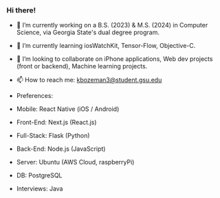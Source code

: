 ### Hi there!
- 🔭 I’m currently working on a B.S. (2023) & M.S. (2024) in Computer Science, via Georgia State's dual degree program.
- 🌱 I’m currently learning iosWatchKit, Tensor-Flow, Objective-C.
- 👯 I’m looking to collaborate on iPhone applications, Web dev projects (front or backend), Machine learning projects. 
- 📫 How to reach me: kbozeman3@student.gsu.edu

- Preferences:
- Mobile: React Native (iOS / Android)
- Front-End: Next.js (React.js)
- Full-Stack: Flask (Python)
- Back-End: Node.js (JavaScript)
- Server: Ubuntu (AWS Cloud, raspberryPi)
- DB: PostgreSQL
- Interviews: Java

<!-- 
**egrep6021ad/egrep6021ad** is a ✨ _special_ ✨ repository because its `README.md` (this file) appears on your GitHub profile.

Here are some ideas to get you started:

- 🔭 I’m currently working on both a B.S. (2023) and an M.S. (2024) in Computer Science via Geogria States dual degree program.
- 👯 I’m looking to collaborate on iPhone applications, Web "apps", Machine learning projects. 
- 💬 Ask me about anything. 
- 😄 Pronouns: He / Him 
-->
